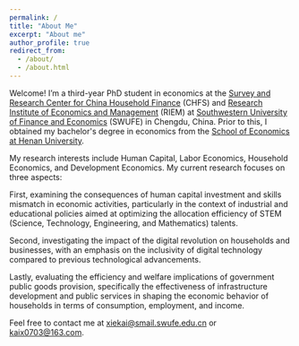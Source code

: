 ```yaml
---
permalink: /
title: "About Me"
excerpt: "About me"
author_profile: true
redirect_from: 
  - /about/
  - /about.html
---
```


Welcome! I’m a third-year PhD student in economics at the [Survey and Research Center for China Household Finance](https://chfs.swufe.edu.cn/) (CHFS) and [Research Institute of Economics and Management](https://riem.swufe.edu.cn/) (RIEM) at [Southwestern University of Finance and Economics](https://www.swufe.edu.cn/) (SWUFE) in Chengdu, China. Prior to this, I obtained my bachelor's degree in economics from the [School of Economics at Henan University](http://jjxy.henu.edu.cn/).

My research interests include Human Capital, Labor Economics, Household Economics, and Development Economics. My current research focuses on three aspects: 

First, examining the consequences of human capital investment and skills mismatch in economic activities, particularly in the context of industrial and educational policies aimed at optimizing the allocation efficiency of STEM (Science, Technology, Engineering, and Mathematics) talents.

Second, investigating the impact of the digital revolution on households and businesses, with an emphasis on the inclusivity of digital technology compared to previous technological advancements.

Lastly, evaluating the efficiency and welfare implications of government public goods provision, specifically the effectiveness of infrastructure development and public services in shaping the economic behavior of households in terms of consumption, employment, and income.

Feel free to contact me at xiekai@smail.swufe.edu.cn or kaix0703@163.com.
